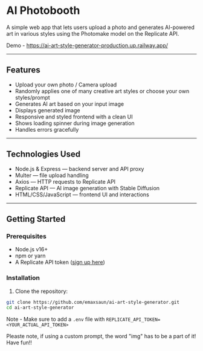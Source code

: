 # AI Photobooth

A simple web app that lets users upload a photo and generates AI-powered art in various styles using the Photomake model on the Replicate API.

Demo - https://ai-art-style-generator-production.up.railway.app/

---

## Features

- Upload your own photo / Camera upload
- Randomly applies one of many creative art styles or choose your own styles/prompt
- Generates AI art based on your input image
- Displays generated image
- Responsive and styled frontend with a clean UI
- Shows loading spinner during image generation
- Handles errors gracefully

---

## Technologies Used

- Node.js & Express — backend server and API proxy
- Multer — file upload handling
- Axios — HTTP requests to Replicate API
- Replicate API — AI image generation with Stable Diffusion
- HTML/CSS/JavaScript — frontend UI and interactions

---

## Getting Started

### Prerequisites

- Node.js v16+
- npm or yarn
- A Replicate API token ([sign up here](https://replicate.com/signup))

### Installation

1. Clone the repository:

```bash
git clone https://github.com/emaxsaun/ai-art-style-generator.git
cd ai-art-style-generator
```

Note - Make sure to add a `.env` file with `REPLICATE_API_TOKEN=<YOUR_ACTUAL_API_TOKEN>`

Pleaste note, if using a custom prompt, the word "img" has to be a part of it! Have fun!!